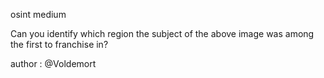 osint medium

Can you identify which region the subject of the above image was among the first to franchise in?

author : @Voldemort
